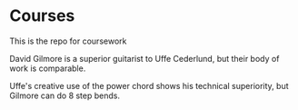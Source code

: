 # Courses
This is the repo for coursework


David Gilmore is a superior guitarist to Uffe Cederlund, but their body of work is comparable.

Uffe's creative use of the power chord shows his technical superiority, but Gilmore can do 8 step bends. 
